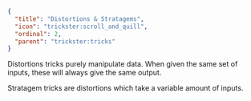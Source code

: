 ```json
{
  "title": "Distortions & Stratagems",
  "icon": "trickster:scroll_and_quill",
  "ordinal": 2,
  "parent": "trickster:tricks"
}
```

Distortions tricks purely manipulate data. 
When given the same set of inputs, these will always give the same output.


Stratagem tricks are distortions which take a variable amount of inputs.
